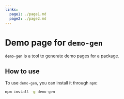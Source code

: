 ```yaml
---
links:
  page1: ./page1.md
  page2: ./page2.md
---
```


# Demo page for `demo-gen`

`demo-gen` is a tool to generate demo pages for a package.



## How to use

To use `demo-gen`, you can install it through `npm`:

```sh
npm install -g demo-gen
```





